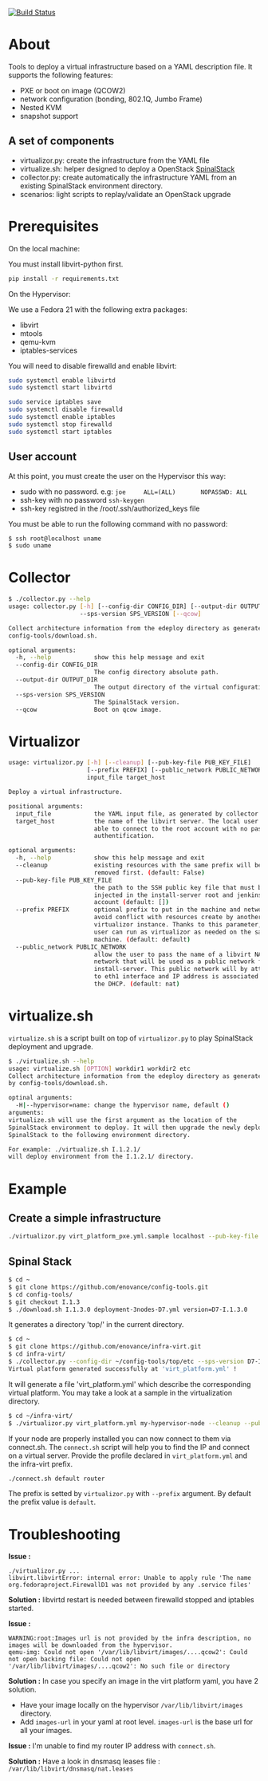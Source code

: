 [![Build Status](https://travis-ci.org/enovance/infra-virt.svg?branch=master)](https://travis-ci.org/enovance/infra-virt)

# About

Tools to deploy a virtual infrastructure based on a YAML description file. It supports
the following features:

- PXE or boot on image (QCOW2)
- network configuration (bonding, 802.1Q, Jumbo Frame)
- Nested KVM
- snapshot support

## A set of components

- virtualizor.py: create the infrastructure from the YAML file
- virtualize.sh: helper designed to deploy a OpenStack [SpinalStack](http://spinal-stack.readthedocs.org/en/latest/)
- collector.py: create automatically the infrastructure YAML from an existing SpinalStack environment directory.
- scenarios: light scripts to replay/validate an OpenStack upgrade

# Prerequisites

On the local machine:

You must install libvirt-python first.

```sh
pip install -r requirements.txt
```

On the Hypervisor:

We use a Fedora 21 with the following extra packages:

- libvirt
- mtools
- qemu-kvm
- iptables-services

You will need to disable firewalld and enable libvirt:

```sh
sudo systemctl enable libvirtd
sudo systemctl start libvirtd

sudo service iptables save
sudo systemctl disable firewalld
sudo systemctl enable iptables
sudo systemctl stop firewalld
sudo systemctl start iptables
```

## User account

At this point, you must create the user on the Hypervisor this way:

* sudo with no password. e.g: `joe     ALL=(ALL)       NOPASSWD: ALL`
* ssh-key with no password `ssh-keygen`
* ssh-key registred in the /root/.ssh/authorized_keys file

You must be able to run the following command with no password:

```sh
$ ssh root@localhost uname
$ sudo uname
```

# Collector

```sh
$ ./collector.py --help
usage: collector.py [-h] [--config-dir CONFIG_DIR] [--output-dir OUTPUT_DIR]
                    --sps-version SPS_VERSION [--qcow]

Collect architecture information from the edeploy directory as generated by
config-tools/download.sh.

optional arguments:
  -h, --help            show this help message and exit
  --config-dir CONFIG_DIR
                        The config directory absolute path.
  --output-dir OUTPUT_DIR
                        The output directory of the virtual configuration.
  --sps-version SPS_VERSION
                        The SpinalStack version.
  --qcow                Boot on qcow image.
```

# Virtualizor

```sh
usage: virtualizor.py [-h] [--cleanup] [--pub-key-file PUB_KEY_FILE]
                      [--prefix PREFIX] [--public_network PUBLIC_NETWORK]
                      input_file target_host

Deploy a virtual infrastructure.

positional arguments:
  input_file            the YAML input file, as generated by collector.py.
  target_host           the name of the libvirt server. The local user must be
                        able to connect to the root account with no password
                        authentification.

optional arguments:
  -h, --help            show this help message and exit
  --cleanup             existing resources with the same prefix will be
                        removed first. (default: False)
  --pub-key-file PUB_KEY_FILE
                        the path to the SSH public key file that must be
                        injected in the install-server root and jenkins
                        account (default: [])
  --prefix PREFIX       optional prefix to put in the machine and network to
                        avoid conflict with resources create by another
                        virtualizor instance. Thanks to this parameter, the
                        user can run as virtualizor as needed on the same
                        machine. (default: default)
  --public_network PUBLIC_NETWORK
                        allow the user to pass the name of a libvirt NATed
                        network that will be used as a public network for the
                        install-server. This public network will by attached
                        to eth1 interface and IP address is associated using
                        the DHCP. (default: nat)
```

# virtualize.sh

`virtualize.sh` is a script built on top of `virtualizor.py` to play SpinalStack deployment and upgrade.

```sh
$ ./virtualize.sh --help
usage: virtualize.sh [OPTION] workdir1 workdir2 etc
Collect architecture information from the edeploy directory as generated
by config-tools/download.sh.

optinal arguments:
  -H|--hypervisor=name: change the hypervisor name, default ()
arguments:
virtualize.sh will use the first argument as the location of the
SpinalStack environment to deploy. It will then upgrade the newly deployed
SpinalStack to the following environment directory.

For example: ./virtualize.sh I.1.2.1/
will deploy environment from the I.1.2.1/ directory.
```

# Example

## Create a simple infrastructure

```sh
./virtualizor.py virt_platform_pxe.yml.sample localhost --pub-key-file ~/.ssh/id_rsa.pub --cleanup
```

## Spinal Stack

```sh
$ cd ~
$ git clone https://github.com/enovance/config-tools.git
$ cd config-tools/
$ git checkout I.1.3
$ ./download.sh I.1.3.0 deployment-3nodes-D7.yml version=D7-I.1.3.0
```

It generates a directory 'top/' in the current directory.

```sh
$ cd ~
$ git clone https://github.com/enovance/infra-virt.git
$ cd infra-virt/
$ ./collector.py --config-dir ~/config-tools/top/etc --sps-version D7-I.1.3.0
Virtual platform generated successfully at 'virt_platform.yml' !
```

It will generate a file 'virt_platform.yml' which describe the corresponding virtual
platform. You may take a look at a sample in the virtualization directory.

```sh
$ cd ~/infra-virt/
$ ./virtualizor.py virt_platform.yml my-hypervisor-node --cleanup --pub-key-file ~/.ssh/boa.pub
```

If your node are properly installed you can now connect to them via connect.sh.
The `connect.sh` script will help you to find the IP and connect on a virtual server. Provide
the profile declared in `virt_platform.yml` and the infra-virt prefix.

```sh
./connect.sh default router
```

The prefix is setted by `virtualizor.py` with `--prefix` argument. By default the prefix value is `default`.

# Troubleshooting

**Issue :**

```
./virtualizor.py ...
libvirt.libvirtError: internal error: Unable to apply rule 'The name org.fedoraproject.FirewallD1 was not provided by any .service files'
```

**Solution :** libvirtd restart is needed between firewalld stopped and iptables started.

**Issue :**

```
WARNING:root:Images url is not provided by the infra description, no images will be downloaded from the hypervisor.
qemu-img: Could not open '/var/lib/libvirt/images/....qcow2': Could not open backing file: Could not open '/var/lib/libvirt/images/....qcow2': No such file or directory

```

**Solution :** In case you specify an image in the virt platform yaml, you have 2 solution.

  * Have your image locally on the hypervisor `/var/lib/libvirt/images` directory.
  * Add `images-url` in your yaml at root level. `images-url` is the base url for all your images.

**Issue :** I'm unable to find my router IP address with `connect.sh`.

**Solution :** Have a look in dnsmasq leases file : `/var/lib/libvirt/dnsmasq/nat.leases`
